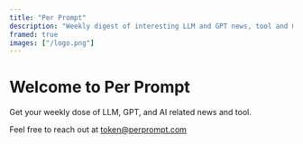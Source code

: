 ```yaml
---
title: "Per Prompt"
description: "Weekly digest of interesting LLM and GPT news, tool and misc tech."
framed: true
images: ["/logo.png"]
---
```


# Welcome to Per Prompt

Get your weekly dose of LLM, GPT, and AI related news and tool.

Feel free to reach out at token@perprompt.com
